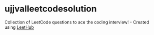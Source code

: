# ujjvalleetcodesolution
Collection of LeetCode questions to ace the coding interview! - Created using [LeetHub](https://github.com/QasimWani/LeetHub)
